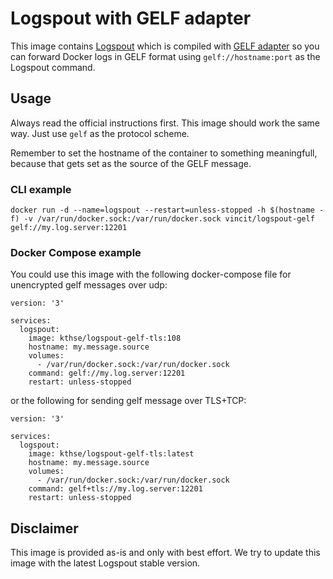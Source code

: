 # Logspout with GELF adapter

This image contains [Logspout](https://github.com/gliderlabs/logspout) which is compiled with [GELF adapter](https://github.com/rickalm/logspout-gelf) so you can forward Docker logs in GELF format using `gelf://hostname:port` as the Logspout command.

## Usage

Always read the official instructions first. This image should work the same way. Just use `gelf` as the protocol scheme.

Remember to set the hostname of the container to something meaningfull, because that gets set as the source of the GELF message.

### CLI example

`docker run -d --name=logspout --restart=unless-stopped -h $(hostname -f) -v /var/run/docker.sock:/var/run/docker.sock vincit/logspout-gelf gelf://my.log.server:12201`

### Docker Compose example

You could use this image with the following docker-compose file for unencrypted gelf messages over udp:

```
version: '3'

services:
  logspout:
    image: kthse/logspout-gelf-tls:108
    hostname: my.message.source
    volumes:
      - /var/run/docker.sock:/var/run/docker.sock
    command: gelf://my.log.server:12201
    restart: unless-stopped
```

or the following for sending gelf message over TLS+TCP: 

```
version: '3'

services:
  logspout:
    image: kthse/logspout-gelf-tls:latest
    hostname: my.message.source
    volumes:
      - /var/run/docker.sock:/var/run/docker.sock
    command: gelf+tls://my.log.server:12201
    restart: unless-stopped
```

## Disclaimer

This image is provided as-is and only with best effort. We try to update this image with the latest Logspout stable version.
